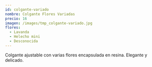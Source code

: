 ```yaml
---
id: colgante-variado
nombre: Colgante Flores Variadas
precio: 16
imagen: /images/tmp_colgante-variado.jpg
flores:
  - Lavanda
  - Helecho mini
  - Desconocida
---
```


Colgante ajustable con varias flores encapsulada en resina. Elegante y delicado.
